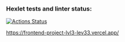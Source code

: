 ### Hexlet tests and linter status:
[![Actions Status](https://github.com/lev33/frontend-project-lvl3/workflows/hexlet-check/badge.svg)](https://github.com/lev33/frontend-project-lvl3/actions)

https://frontend-project-lvl3-lev33.vercel.app/